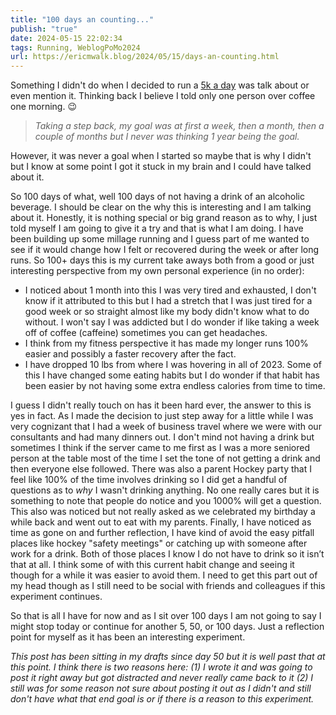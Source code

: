 ```yaml
---
title: "100 days an counting..."
publish: "true"
date: 2024-05-15 22:02:34
tags: Running, WeblogPoMo2024
url: https://ericmwalk.blog/2024/05/15/days-an-counting.html
---
```


Something I didn't do when I decided to run a [5k a day](https://ericmwalk.blog/2019/09/30/k-a-day.html) was talk about or even mention it. Thinking back I believe I told only one person over coffee one morning. 😉

>*Taking a step back, my goal was at first a week, then a month, then a couple of months but I never was thinking 1 year being the goal.*

However, it was never a goal when I started so maybe that is why I didn't but I know at some point I got it stuck in my brain and I could have talked about it.

So 100 days of what, well 100 days of not having a drink of an alcoholic beverage. I should be clear on the why this is interesting and I am talking about it. Honestly, it is nothing special or big grand reason as to why, I just told myself I am going to give it a try and that is what I am doing. I have been building up some millage running and I guess part of me wanted to see if it would change how I felt or recovered during the week or after long runs. So 100+ days this is my current take aways both from a good or just interesting perspective from my own personal experience (in no order):

- I noticed about 1 month into this I was very tired and exhausted, I don't know if it attributed to this but I had a stretch that I was just tired for a good week or so straight almost like my body didn't know what to do without. I won't say I was addicted but I do wonder if like taking a week off of coffee (caffeine) sometimes you can get headaches.
- I think from my fitness perspective it has made my longer runs 100% easier and possibly a faster recovery after the fact.
- I have dropped 10 lbs from where I was hovering in all of 2023. Some of this I have changed some eating habits but I do wonder if that habit has been easier by not having some extra endless calories from time to time.

I guess I didn't really touch on has it been hard ever, the answer to this is yes in fact. As I made the decision to just step away for a little while I was very cognizant that I had a week of business travel where we were with our consultants and had many dinners out. I don't mind not having a drink but sometimes I think if the server came to me first as I was a more seniored person at the table most of the time I set the tone of not getting a drink and then everyone else followed. There was also a parent Hockey party that I feel like 100% of the time involves drinking so I did get a handful of questions as to *why* I wasn't drinking anything. No one really cares but it is something to note that people do notice and you 1000% will get a question. This also was noticed but not really asked as we celebrated my birthday a while back and went out to eat with my parents. Finally, I have noticed as time as gone on and further reflection, I have kind of avoid the easy pitfall places like hockey "safety meetings" or catching up with someone after work for a drink. Both of those places I know I do not have to drink so it isn’t that at all. I think some of with this current habit change and seeing it though for a while it was easier to avoid them. I need to get this part out of my head though as I still need to be social with friends and colleagues if this experiment continues.

So that is all I have for now and as I sit over 100 days I am not going to say I might stop today or continue for another 5, 50, or 100 days. Just a reflection point for myself as it has been an interesting experiment.

*This post has been sitting in my drafts since day 50 but it is well past that at this point. I think there is two reasons here: (1) I wrote it and was going to post it right away but got distracted and never really came back to it (2) I still was for some reason not sure about posting it out as I didn't and still don't have what that end goal is or if there is a reason to this experiment.*